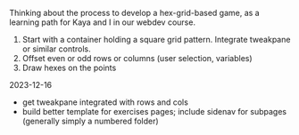 Thinking about the process to develop a hex-grid-based game, as a learning path for Kaya and I in our webdev course.

1. Start with a container holding a square grid pattern. Integrate tweakpane or similar controls.
2. Offset even or odd rows or columns (user selection, variables)
3. Draw hexes on the points

2023-12-16
- get tweakpane integrated with rows and cols
- build better template for exercises pages; include sidenav for subpages (generally simply a numbered folder)